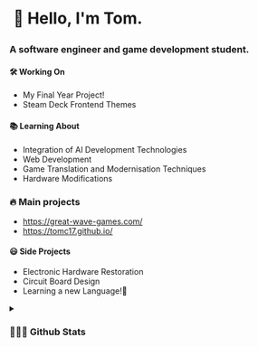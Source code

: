 <h1><p>&nbsp;🌊 Hello, I'm Tom.</p>
<h3 align="left">A software engineer and game development student.</h3>
 
 
  #### 🛠 Working On
  - My Final Year Project!
  - Steam Deck Frontend Themes

  #### 📚 Learning About
  - Integration of AI Development Technologies
  - Web Development
  - Game Translation and Modernisation Techniques
  - Hardware Modifications
 
  ### 🔥 Main projects
 - https://great-wave-games.com/
 - https://tomc17.github.io/
 
  #### 😃 Side Projects
  - Electronic Hardware Restoration
  - Circuit Board Design
  - Learning a new Language!🦉


<details>	
 <summary><b><h3> 👨🏻‍💻 Github Stats</b></summary>
   <h1><img  height="180em" src="https://github-readme-streak-stats.herokuapp.com/?user=TomC17&theme=tokyonight" alt="TomC17"/></h1>
   <h1><img height="180em" src="https://github-readme-stats.vercel.app/api?username=TomC17&show_icons=true&count_private=true&theme=tokyonight&include_all_commits=true&locale=en" alt="TomC17"/>
     <img height="180em" src="https://github-readme-stats.vercel.app/api/top-langs/?username=TomC17&hide_progress=true&show_icons=true&count_private=true&theme=tokyonight&include_all_commits=true" alt="TomC17"/></h1>
   <h1><img  height="120em" src="https://github-profile-trophy.vercel.app/?username=TomC17&rank=S,SS,SSS,A,B,C&theme=nord" alt="TomC17"/></h1>

</details>
